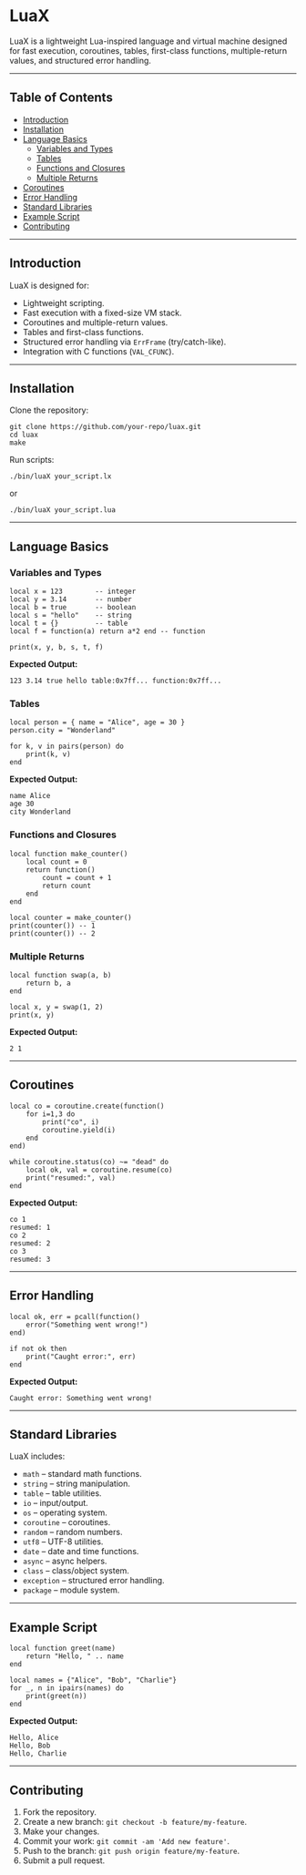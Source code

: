 # LuaX

LuaX is a lightweight Lua-inspired language and virtual machine designed for fast execution, coroutines, tables, first-class functions, multiple-return values, and structured error handling.

---

## Table of Contents

- [Introduction](#introduction)
- [Installation](#installation)
- [Language Basics](#language-basics)
  - [Variables and Types](#variables-and-types)
  - [Tables](#tables)
  - [Functions and Closures](#functions-and-closures)
  - [Multiple Returns](#multiple-returns)
- [Coroutines](#coroutines)
- [Error Handling](#error-handling)
- [Standard Libraries](#standard-libraries)
- [Example Script](#example-script)
- [Contributing](#contributing)

---

## Introduction

LuaX is designed for:

- Lightweight scripting.
- Fast execution with a fixed-size VM stack.
- Coroutines and multiple-return values.
- Tables and first-class functions.
- Structured error handling via `ErrFrame` (try/catch-like).
- Integration with C functions (`VAL_CFUNC`).

---

## Installation

Clone the repository:

```
git clone https://github.com/your-repo/luax.git
cd luax
make
```

Run scripts:

```
./bin/luaX your_script.lx
```

or

```
./bin/luaX your_script.lua
```

---

## Language Basics

### Variables and Types

```
local x = 123        -- integer
local y = 3.14       -- number
local b = true       -- boolean
local s = "hello"    -- string
local t = {}         -- table
local f = function(a) return a*2 end -- function

print(x, y, b, s, t, f)
```

**Expected Output:**

```
123 3.14 true hello table:0x7ff... function:0x7ff...
```

### Tables

```
local person = { name = "Alice", age = 30 }
person.city = "Wonderland"

for k, v in pairs(person) do
    print(k, v)
end
```

**Expected Output:**

```
name Alice
age 30
city Wonderland
```

### Functions and Closures

```
local function make_counter()
    local count = 0
    return function()
        count = count + 1
        return count
    end
end

local counter = make_counter()
print(counter()) -- 1
print(counter()) -- 2
```

### Multiple Returns

```
local function swap(a, b)
    return b, a
end

local x, y = swap(1, 2)
print(x, y)
```

**Expected Output:**

```
2 1
```

---

## Coroutines

```
local co = coroutine.create(function()
    for i=1,3 do
        print("co", i)
        coroutine.yield(i)
    end
end)

while coroutine.status(co) ~= "dead" do
    local ok, val = coroutine.resume(co)
    print("resumed:", val)
end
```

**Expected Output:**

```
co 1
resumed: 1
co 2
resumed: 2
co 3
resumed: 3
```

---

## Error Handling

```
local ok, err = pcall(function()
    error("Something went wrong!")
end)

if not ok then
    print("Caught error:", err)
end
```

**Expected Output:**

```
Caught error: Something went wrong!
```

---

## Standard Libraries

LuaX includes:

- `math` – standard math functions.
- `string` – string manipulation.
- `table` – table utilities.
- `io` – input/output.
- `os` – operating system.
- `coroutine` – coroutines.
- `random` – random numbers.
- `utf8` – UTF-8 utilities.
- `date` – date and time functions.
- `async` – async helpers.
- `class` – class/object system.
- `exception` – structured error handling.
- `package` – module system.

---

## Example Script

```
local function greet(name)
    return "Hello, " .. name
end

local names = {"Alice", "Bob", "Charlie"}
for _, n in ipairs(names) do
    print(greet(n))
end
```

**Expected Output:**

```
Hello, Alice
Hello, Bob
Hello, Charlie
```

---

## Contributing

1. Fork the repository.
2. Create a new branch: `git checkout -b feature/my-feature`.
3. Make your changes.
4. Commit your work: `git commit -am 'Add new feature'`.
5. Push to the branch: `git push origin feature/my-feature`.
6. Submit a pull request.
